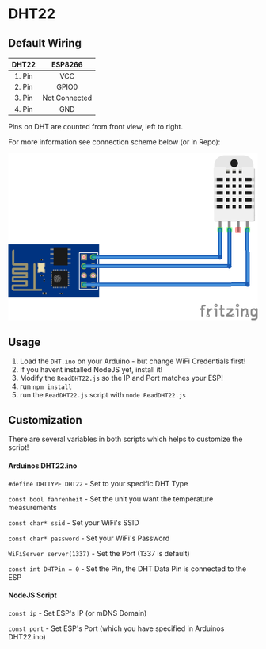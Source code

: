 # DHT22

## Default Wiring
| DHT22|ESP8266   |
|:----------:|:-------------:|
|1. Pin|VCC|
|2. Pin|GPIO0|
|3. Pin|Not Connected|
|4. Pin|GND|

Pins on DHT are counted from front view, left to right.

For more information see connection scheme below (or in Repo):

![connection](https://github.com/WiFiHomeControl/DHT22/blob/master/DHT_Scheme_Steckplatine.png)


## Usage

1. Load the `DHT.ino` on your Arduino - but change WiFi Credentials first!
2. If you havent installed NodeJS yet, install it!
3. Modify the `ReadDHT22.js` so the IP and Port matches your ESP!
4. run `npm install`
5. run the `ReadDHT22.js` script with `node ReadDHT22.js`

## Customization

There are several variables in both scripts which helps to customize the script!

#### Arduinos DHT22.ino
`#define DHTTYPE DHT22` - Set to your specific DHT Type

`const bool fahrenheit` - Set the unit you want the temperature measurements

`const char* ssid` - Set your WiFi's SSID

`const char* password` - Set your WiFi's Password

`WiFiServer server(1337)` - Set the Port (1337 is default)

`const int DHTPin = 0` - Set the Pin, the DHT Data Pin is connected to the ESP

#### NodeJS Script

`const ip` - Set ESP's IP (or mDNS Domain)

`const port` - Set ESP's Port (which you have specified in Arduinos DHT22.ino)
